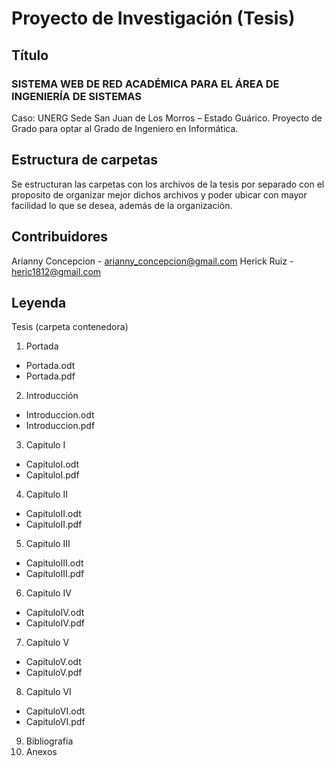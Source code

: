 # Proyecto de Investigación (Tesis)
## Título
### SISTEMA WEB DE RED ACADÉMICA PARA EL ÁREA DE INGENIERÍA DE SISTEMAS
Caso: UNERG Sede San Juan de Los Morros – Estado Guárico.
Proyecto de Grado para optar al Grado de Ingeniero en Informática.

## Estructura de carpetas
Se estructuran las carpetas con los archivos de la tesis por separado con el proposito de organizar mejor dichos archivos y poder ubicar con mayor facilidad lo que se desea, además de la organización.

## Contribuidores
Arianny Concepcion - arianny_concepcion@gmail.com
Herick Ruiz - heric1812@gmail.com

## Leyenda

Tesis (carpeta contenedora)
1. Portada
  * Portada.odt
  * Portada.pdf
2. Introducción
  * Introduccion.odt
  * Introduccion.pdf
3. Capitulo I
  * CapituloI.odt
  * CapituloI.pdf
4. Capitulo II
  * CapituloII.odt
  * CapituloII.pdf
5. Capitulo III
  * CapituloIII.odt
  * CapituloIII.pdf
6. Capitulo IV
  * CapituloIV.odt
  * CapituloIV.pdf
7. Capitulo V
  * CapituloV.odt
  * CapituloV.pdf
8. Capitulo VI
  * CapituloVI.odt
  * CapituloVI.pdf
9. Bibliografía
10. Anexos
